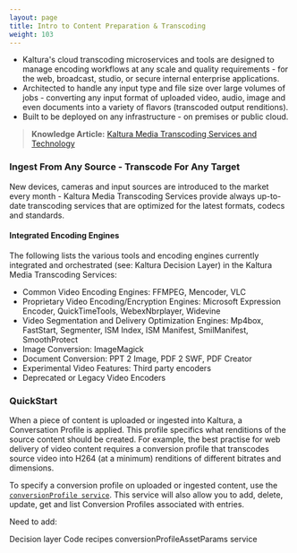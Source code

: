```yaml
---
layout: page
title: Intro to Content Preparation & Transcoding
weight: 103
---
```


* Kaltura's cloud transcoding microservices and tools are designed to manage encoding workflows at any scale and quality requirements - for the web, broadcast, studio, or secure internal enterprise applications. 
* Architected to handle any input type and file size over large volumes of jobs - converting any input format of uploaded video, audio, image and even documents into a variety of flavors (transcoded output renditions).
* Built to be deployed on any infrastructure - on premises or public cloud. 

>**Knowledge Article:** [Kaltura Media Transcoding Services and Technology](http://knowledge.kaltura.com/kaltura-media-transcoding-services-and-technology#transcoding)

### Ingest From Any Source -  Transcode For Any Target

New devices, cameras and input sources are introduced to the market every month - Kaltura Media Transcoding Services provide always up-to-date transcoding services that are optimized for the latest formats, codecs and standards.

#### Integrated Encoding Engines

The following lists the various tools and encoding engines currently integrated and orchestrated (see: Kaltura Decision Layer) in the Kaltura Media Transcoding Services:

* Common Video Encoding Engines: FFMPEG, Mencoder, VLC
* Proprietary Video Encoding/Encryption Engines: Microsoft Expression Encoder, QuickTimeTools, WebexNbrplayer, Widevine
* Video Segmentation and Delivery Optimization Engines: Mp4box, FastStart, Segmenter, ISM Index, ISM Manifest, SmilManifest, SmoothProtect 
* Image Conversion: ImageMagick
* Document Conversion: PPT 2 Image, PDF 2 SWF, PDF Creator
* Experimental Video Features: Third party encoders
* Deprecated or Legacy Video Encoders

### QuickStart
When a piece of content is uploaded or ingested into Kaltura, a Conversation Profile is applied. This profile specifics what renditions of the source content should be created. For example, the best practise for web delivery of video content requires a conversion profile that transcodes source video into H264 (at a minimum) renditions of different bitrates and dimensions.

To specify a conversion profile on uploaded or ingested content, use the [`conversionProfile service`](https://www.kaltura.com/api_v3/testmeDoc/index.php?service=conversionProfile). This service will also allow you to add, delete, update, get and list Conversion Profiles associated with entries.

Need to add:

Decision layer
Code recipes
conversionProfileAssetParams service
